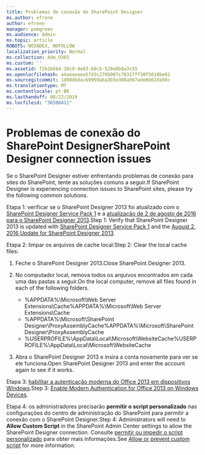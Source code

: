```yaml
---
title: Problemas de conexão do SharePoint Designer
ms.author: efrene
author: efrene
manager: pamgreen
ms.audience: Admin
ms.topic: article
ROBOTS: NOINDEX, NOFOLLOW
localization_priority: Normal
ms.collection: Adm_O365
ms.custom: ''
ms.assetid: f2b1b6b4-10c9-4e83-b9cb-529a0b8a3c55
ms.openlocfilehash: a4aeaeaea5743c276b907c78317ff30f5610be81
ms.sourcegitcommit: 1d98db8acb9959aba3b5e308a567ade6b62da56c
ms.translationtype: MT
ms.contentlocale: pt-BR
ms.lasthandoff: 08/22/2019
ms.locfileid: "36508411"
---
```

# <a name="sharepoint-designer-connection-issues"></a><span data-ttu-id="0a927-102">Problemas de conexão do SharePoint Designer</span><span class="sxs-lookup"><span data-stu-id="0a927-102">SharePoint Designer connection issues</span></span> 

<span data-ttu-id="0a927-103">Se o SharePoint Designer estiver enfrentando problemas de conexão para sites do SharePoint, tente as soluções comuns a seguir.</span><span class="sxs-lookup"><span data-stu-id="0a927-103">If SharePoint Designer is experiencing connection issues to SharePoint sites, please try the following common solutions.</span></span>

<span data-ttu-id="0a927-104">Etapa 1: verificar se o SharePoint Designer 2013 foi atualizado com o [SharePoint Designer Service Pack 1](https://support.microsoft.com/help/2817441/description-of-microsoft-sharepoint-designer-2013-service-pack-1-sp1) e a [atualização de 2 de agosto de 2016 para o SharePoint Designer 2013](https://support.microsoft.com/help/3114721/august-2-2016-update-for-sharepoint-designer-2013-kb3114721).</span><span class="sxs-lookup"><span data-stu-id="0a927-104">Step 1: Verify that SharePoint Designer 2013 is updated with [SharePoint Designer Service Pack 1](https://support.microsoft.com/help/2817441/description-of-microsoft-sharepoint-designer-2013-service-pack-1-sp1) and the [August 2, 2016 Update for SharePoint Designer 2013](https://support.microsoft.com/help/3114721/august-2-2016-update-for-sharepoint-designer-2013-kb3114721).</span></span>



<span data-ttu-id="0a927-105">Etapa 2: limpar os arquivos de cache local:</span><span class="sxs-lookup"><span data-stu-id="0a927-105">Step 2: Clear the local cache files:</span></span>

1. <span data-ttu-id="0a927-106">Feche o SharePoint Designer 2013.</span><span class="sxs-lookup"><span data-stu-id="0a927-106">Close SharePoint Designer 2013.</span></span>

2. <span data-ttu-id="0a927-107">No computador local, remova todos os arquivos encontrados em cada uma das pastas a seguir.</span><span class="sxs-lookup"><span data-stu-id="0a927-107">On the local computer, remove all files found in each of the following folders.</span></span>

    - <span data-ttu-id="0a927-108">%APPDATA%\Microsoft\Web Server Extensions\Cache</span><span class="sxs-lookup"><span data-stu-id="0a927-108">%APPDATA%\Microsoft\Web Server Extensions\Cache</span></span>
    - <span data-ttu-id="0a927-109">%APPDATA%\Microsoft\SharePoint Designer\ProxyAssemblyCache</span><span class="sxs-lookup"><span data-stu-id="0a927-109">%APPDATA%\Microsoft\SharePoint Designer\ProxyAssemblyCache</span></span>
    - <span data-ttu-id="0a927-110">%USERPROFILE%\AppData\Local\Microsoft\WebsiteCache</span><span class="sxs-lookup"><span data-stu-id="0a927-110">%USERPROFILE%\AppData\Local\Microsoft\WebsiteCache</span></span>

3. <span data-ttu-id="0a927-111">Abra o SharePoint Designer 2013 e insira a conta novamente para ver se ele funciona.</span><span class="sxs-lookup"><span data-stu-id="0a927-111">Open SharePoint Designer 2013 and enter the account again to see if it works.</span></span>

<span data-ttu-id="0a927-112">Etapa 3: [habilitar a autenticação moderna do Office 2013 em dispositivos Windows](https://docs.microsoft.com/office365/admin/security-and-compliance/enable-modern-authentication?redirectSourcePath=/article/Enable-Modern-Authentication-for-Office-2013-on-Windows-devices-7dc1c01a-090f-4971-9677-f1b192d6c910&view=o365-worldwide).</span><span class="sxs-lookup"><span data-stu-id="0a927-112">Step 3: [Enable Modern Authentication for Office 2013 on Windows Devices](https://docs.microsoft.com/office365/admin/security-and-compliance/enable-modern-authentication?redirectSourcePath=/article/Enable-Modern-Authentication-for-Office-2013-on-Windows-devices-7dc1c01a-090f-4971-9677-f1b192d6c910&view=o365-worldwide).</span></span>

<span data-ttu-id="0a927-113">Etapa 4: os administradores precisarão **permitir o script personalizado** nas configurações do centro de administração do SharePoint para permitir a conexão com o SharePoint Designer.</span><span class="sxs-lookup"><span data-stu-id="0a927-113">Step 4: Administrators will need to **Allow Custom Script** in the SharePoint Admin Center settings to allow the SharePoint Designer connection.</span></span> <span data-ttu-id="0a927-114">Consulte [permitir ou impedir o script personalizado](https://docs.microsoft.com/sharepoint/allow-or-prevent-custom-script) para obter mais informações.</span><span class="sxs-lookup"><span data-stu-id="0a927-114">See [Allow or prevent custom script](https://docs.microsoft.com/sharepoint/allow-or-prevent-custom-script) for more information.</span></span>


